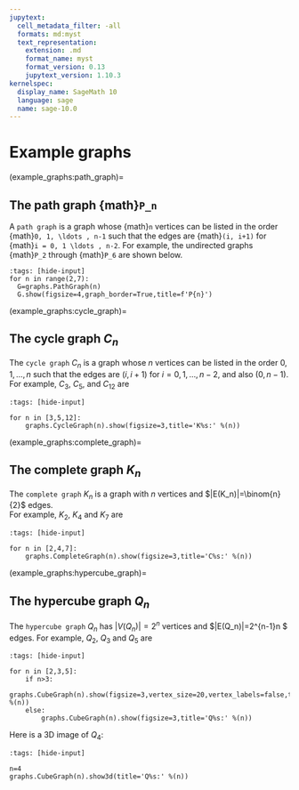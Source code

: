 ```yaml
---
jupytext:
  cell_metadata_filter: -all
  formats: md:myst
  text_representation:
    extension: .md
    format_name: myst
    format_version: 0.13
    jupytext_version: 1.10.3
kernelspec:
  display_name: SageMath 10
  language: sage
  name: sage-10.0
---
```


# Example graphs

(example_graphs:path_graph)=
## The path graph {math}`P_n`

A `path graph` is a graph whose {math}`n` vertices can be listed in the order {math}`0, 1, \ldots , n-1` such that the edges are {math}`(i, i+1)` for {math}`i = 0, 1 \ldots , n-2`.  For example, the undirected graphs {math}`P_2` through {math}`P_6` are shown below.

```{code-cell}
:tags: [hide-input]
for n in range(2,7):
  G=graphs.PathGraph(n)
  G.show(figsize=4,graph_border=True,title=f'P{n}')
```

(example_graphs:cycle_graph)=
## The cycle graph $C_n$

The  `cycle graph` $C_n$ is a graph whose $n$ vertices can be listed in the order $0, 1, \ldots , n$ such that the edges are $(i, i+1)$ for $i = 0, 1, \ldots , n-2$, 
and also $(0,n-1)$.  For example, $C_3$, $C_5$, and $C_{12}$ are 

```{code-cell}
:tags: [hide-input]

for n in [3,5,12]:
    graphs.CycleGraph(n).show(figsize=3,title='K%s:' %(n))
```

(example_graphs:complete_graph)=
## The complete graph $K_n$ 

The   `complete graph` $K_n$ is a graph with $n$ vertices and $|E(K_n)|=\binom{n}{2}$ edges.  
For example, $K_2$, $K_4$ and $K_7$ are

```{code-cell}
:tags: [hide-input]

for n in [2,4,7]:
    graphs.CompleteGraph(n).show(figsize=3,title='C%s:' %(n))
```

(example_graphs:hypercube_graph)=
## The hypercube graph $Q_n$

The `hypercube graph`  $Q_n$ has $|V(Q_n)|=2^n$ vertices and $|E(Q_n)|=2^{n-1}n $ edges.  For example, $Q_2$, $Q_3$ and $Q_5$ are 

```{code-cell}
:tags: [hide-input]

for n in [2,3,5]:
    if n>3:
        graphs.CubeGraph(n).show(figsize=3,vertex_size=20,vertex_labels=false,title='Q%s:' %(n))
    else:
        graphs.CubeGraph(n).show(figsize=3,title='Q%s:' %(n))
```

Here is a 3D image of $Q_4$:
```{code-cell}
:tags: [hide-input]

n=4
graphs.CubeGraph(n).show3d(title='Q%s:' %(n))
```
